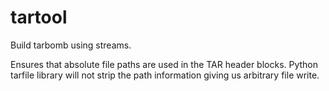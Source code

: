 # tartool

Build tarbomb using streams.

Ensures that absolute file paths are used in the TAR header blocks.  Python tarfile library will not strip the path information giving us arbitrary file write.
